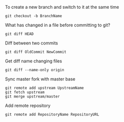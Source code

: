 To create a new branch and switch to it at the same time
```
git checkout -b BranchName
```

What has changed in a file before committing to git?
```
git diff HEAD
```

Diff between two commits
```
git diff OldCommit NewCommit
```

Get diff name changing files
```
git diff --name-only origin
```

Sync master fork with master base
```
git remote add upstream UpstreamName
git fetch upstream
git merge upstream/master
```

Add remote repository
```
git remote add RepositoryName RepositoryURL
```
